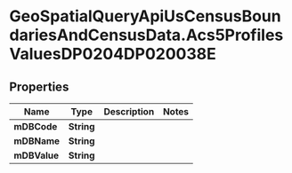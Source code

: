 # GeoSpatialQueryApiUsCensusBoundariesAndCensusData.Acs5ProfilesValuesDP0204DP020038E

## Properties

Name | Type | Description | Notes
------------ | ------------- | ------------- | -------------
**mDBCode** | **String** |  | 
**mDBName** | **String** |  | 
**mDBValue** | **String** |  | 


